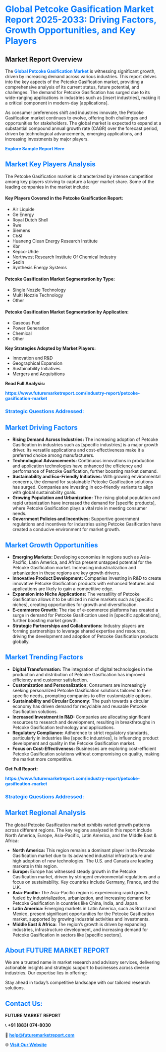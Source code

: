 <h1 style="color: #007BFF;">Global Petcoke Gasification Market Report 2025-2033: Driving Factors, Growth Opportunities, and Key Players</h1>

<section id="overview">
<h2>Market Report Overview</h2>
<p>The <a href="https://www.futuremarketreport.com/industry-report/petcoke-gasification-market" style="color: #007BFF; text-decoration: none;"><strong>Global Petcoke Gasification Market</strong></a> is witnessing significant growth, driven by increasing demand across various industries. This report delves into the key aspects of the Petcoke Gasification market, providing a comprehensive analysis of its current status, future potential, and challenges. The demand for Petcoke Gasification has surged due to its wide-ranging applications in industries such as [insert industries], making it a critical component in modern-day [applications].</p>
<p>As consumer preferences shift and industries innovate, the Petcoke Gasification market continues to evolve, offering both challenges and opportunities for stakeholders. The global market is expected to expand at a substantial compound annual growth rate (CAGR) over the forecast period, driven by technological advancements, emerging applications, and increasing investments by major players.</p>
</section>

<section id="overview">
<p><a href="https://www.futuremarketreport.com/request-sample/reportId=30011" style="color: #007BFF; text-decoration: none;"><strong>Explore Sample Report Here</strong></a></p>
</section>

<section id="key-players">
<h2 style="color: #007BFF;">Market Key Players Analysis</h2>
<p>The Petcoke Gasification market is characterized by intense competition among key players striving to capture a larger market share. Some of the leading companies in the market include:</p>
<h4>Key Players Covered in the Petcoke Gasification Report:</h4>
<ul><li>Air Liquide</li><li>Ge Energy</li><li>Royal Dutch Shell</li><li>Rwe</li><li>Siemens</li><li>Cb&amp;I</li><li>Huaneng Clean Energy Research Institute</li><li>Kbr</li><li>Kepco-Uhde</li><li>Northwest Research Institute Of Chemical Industry</li><li>Sedin</li><li>Synthesis Energy Systems</li></ul>
<h4>Petcoke Gasification Market Segmentation by Type:</h4>
<ul><li>Single Nozzle Technology</li><li>Multi Nozzle Technology</li><li>Other</li></ul>

<h4>Petcoke Gasification Market Segmentation by Application:</h4>
<ul><li>Gaseous Fuel</li><li>Power Generation</li><li>Chemical</li><li>Other</li></ul>
<p><strong>Key Strategies Adopted by Market Players:</strong></p>
<ul>
<li>Innovation and R&D</li>
<li>Geographical Expansion</li>
<li>Sustainability Initiatives</li>
<li>Mergers and Acquisitions</li>
</ul>
</section>

<section>
<p><strong>Read Full Analysis: </strong></p><a href="https://www.futuremarketreport.com/industry-report/petcoke-gasification-market" style="color: #007BFF; text-decoration: none;"><strong>https://www.futuremarketreport.com/industry-report/petcoke-gasification-market</strong></a>
<h3 style="color: #007BFF;">Strategic Questions Addressed:</h3>
</section>

<section id="driving-factors">
<h2 style="color: #007BFF;">Market Driving Factors</h2>
<ul>
<li><strong>Rising Demand Across Industries:</strong> The increasing adoption of Petcoke Gasification in industries such as [specific industries] is a major growth driver. Its versatile applications and cost-effectiveness make it a preferred choice among manufacturers.</li>
<li><strong>Technological Advancements:</strong> Continuous innovations in production and application technologies have enhanced the efficiency and performance of Petcoke Gasification, further boosting market demand.</li>
<li><strong>Sustainability and Eco-Friendly Initiatives:</strong> With growing environmental concerns, the demand for sustainable Petcoke Gasification solutions has surged. Companies are investing in eco-friendly variants to align with global sustainability goals.</li>
<li><strong>Growing Population and Urbanization:</strong> The rising global population and rapid urbanization have increased the demand for [specific products], where Petcoke Gasification plays a vital role in meeting consumer needs.</li>
<li><strong>Government Policies and Incentives:</strong> Supportive government regulations and incentives for industries using Petcoke Gasification have created a conducive environment for market growth.</li>
</ul>
</section>

<section id="growth-opportunities">
<h2 style="color: #007BFF;">Market Growth Opportunities</h2>
<ul>
<li><strong>Emerging Markets:</strong> Developing economies in regions such as Asia-Pacific, Latin America, and Africa present untapped potential for the Petcoke Gasification market. Increasing industrialization and urbanization in these regions are key growth drivers.</li>
<li><strong>Innovative Product Development:</strong> Companies investing in R&D to create innovative Petcoke Gasification products with enhanced features and applications are likely to gain a competitive edge.</li>
<li><strong>Expansion into Niche Applications:</strong> The versatility of Petcoke Gasification allows it to be utilized in niche markets such as [specific niches], creating opportunities for growth and diversification.</li>
<li><strong>E-commerce Growth:</strong> The rise of e-commerce platforms has created a surge in demand for Petcoke Gasification used in [specific applications], further boosting market growth.</li>
<li><strong>Strategic Partnerships and Collaborations:</strong> Industry players are forming partnerships to leverage shared expertise and resources, driving the development and adoption of Petcoke Gasification products globally.</li>
</ul>
</section>

<section id="trending-factors">
<h2 style="color: #007BFF;">Market Trending Factors</h2>
<ul>
<li><strong>Digital Transformation:</strong> The integration of digital technologies in the production and distribution of Petcoke Gasification has improved efficiency and customer satisfaction.</li>
<li><strong>Customization and Personalization:</strong> Consumers are increasingly seeking personalized Petcoke Gasification solutions tailored to their specific needs, prompting companies to offer customizable options.</li>
<li><strong>Sustainability and Circular Economy:</strong> The push towards a circular economy has driven demand for recyclable and reusable Petcoke Gasification solutions.</li>
<li><strong>Increased Investment in R&D:</strong> Companies are allocating significant resources to research and development, resulting in breakthroughs in Petcoke Gasification technology and applications.</li>
<li><strong>Regulatory Compliance:</strong> Adherence to strict regulatory standards, particularly in industries like [specific industries], is influencing product development and quality in the Petcoke Gasification market.</li>
<li><strong>Focus on Cost-Effectiveness:</strong> Businesses are exploring cost-efficient Petcoke Gasification solutions without compromising on quality, making the market more competitive.</li>
</ul>
</section>

<section>
<p><strong>Get Full Report: </strong></p><a href="https://www.futuremarketreport.com/industry-report/petcoke-gasification-market" style="color: #007BFF; text-decoration: none;"><strong>https://www.futuremarketreport.com/industry-report/petcoke-gasification-market</strong></a>
<h3 style="color: #007BFF;">Strategic Questions Addressed:</h3>
</section>


<section id="regional-analysis">
<h2 style="color: #007BFF;">Market Regional Analysis</h2>
<p>The global Petcoke Gasification market exhibits varied growth patterns across different regions. The key regions analyzed in this report include North America, Europe, Asia-Pacific, Latin America, and the Middle East & Africa:</p>
<ul>
<li><strong>North America:</strong> This region remains a dominant player in the Petcoke Gasification market due to its advanced industrial infrastructure and high adoption of new technologies. The U.S. and Canada are leading markets in this region.</li>
<li><strong>Europe:</strong> Europe has witnessed steady growth in the Petcoke Gasification market, driven by stringent environmental regulations and a focus on sustainability. Key countries include Germany, France, and the U.K.</li>
<li><strong>Asia-Pacific:</strong> The Asia-Pacific region is experiencing rapid growth, fueled by industrialization, urbanization, and increasing demand for Petcoke Gasification in countries like China, India, and Japan.</li>
<li><strong>Latin America:</strong> Emerging markets in Latin America, such as Brazil and Mexico, present significant opportunities for the Petcoke Gasification market, supported by growing industrial activities and investments.</li>
<li><strong>Middle East & Africa:</strong> The region’s growth is driven by expanding industries, infrastructure development, and increasing demand for Petcoke Gasification in sectors like [specific sectors].</li>
</ul>
</section>

<footer>
<h2 style="color: #007BFF;">About FUTURE MARKET REPORT</h2>
<p>We are a trusted name in market research and advisory services, delivering actionable insights and strategic support to businesses across diverse industries. Our expertise lies in offering:</p>

<p>Stay ahead in today’s competitive landscape with our tailored research solutions.</p>

<h2 style="color: #007BFF;">Contact Us:</h2>
<p><strong>FUTURE MARKET REPORT</strong></p>
<p>📞 <strong>+91 (883) 074-8030</strong></p>
<p>📧 <strong><a href="mailto:help@futuremarketreport.com" style="color: #007BFF;">help@futuremarketreport.com</a></strong></p>
<p>🌐 <strong><a href="https://www.futuremarketreport.com/" style="color: #007BFF;">Visit Our Website</a></strong></p>
</footer>